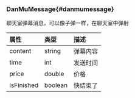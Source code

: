 

### DanMuMessage{#danmumessage}

聊天室弹幕消息，可以像子弹一样，在聊天室中弹射

| 属性           |   类型            | 描述
|:--------------|:------------------|:---------------
|  content     |    string         |     弹幕内容
|  time     |    int         |     发送时间
|  price     |    double         |     价格
|  isFinished     |    boolean         |     快结束了

